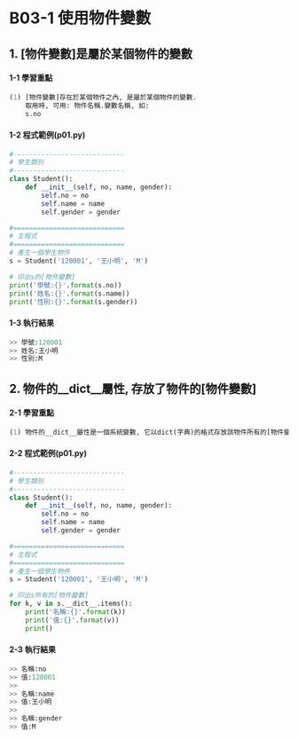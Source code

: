 # B03-1 使用物件變數

## 1. [物件變數]是屬於某個物件的變數

#### 1-1 學習重點
``` python
(1) [物件變數]存在於某個物件之內, 是屬於某個物件的變數.
    取用時, 可用: 物件名稱.變數名稱, 如:
    s.no
```

#### 1-2 程式範例(p01.py)

``` python
#----------------------------
# 學生類別
#----------------------------
class Student():
    def __init__(self, no, name, gender):
        self.no = no
        self.name = name
        self.gender = gender

#============================
# 主程式
#============================
# 產生一個學生物件
s = Student('120001', '王小明', 'M')

# 印出s的[物件變數]
print('學號:{}'.format(s.no))
print('姓名:{}'.format(s.name))
print('性別:{}'.format(s.gender))
```


#### 1-3 執行結果
``` python
>> 學號:120001
>> 姓名:王小明
>> 性別:M
```


## 2. 物件的__dict__屬性, 存放了物件的[物件變數]

#### 2-1 學習重點
``` python
(1) 物件的__dict__屬性是一個系統變數, 它以dict(字典)的格式存放該物件所有的[物件變數].
```

#### 2-2 程式範例(p01.py)

``` python
#----------------------------
# 學生類別
#----------------------------
class Student():
    def __init__(self, no, name, gender):
        self.no = no
        self.name = name
        self.gender = gender

#============================
# 主程式
#============================
# 產生一個學生物件
s = Student('120001', '王小明', 'M')

# 印出s所有的[物件變數]
for k, v in s.__dict__.items():    
    print('名稱:{}'.format(k))
    print('值:{}'.format(v))
    print()
```


#### 2-3 執行結果
``` python
>> 名稱:no
>> 值:120001
>> 
>> 名稱:name
>> 值:王小明
>> 
>> 名稱:gender
>> 值:M
```
